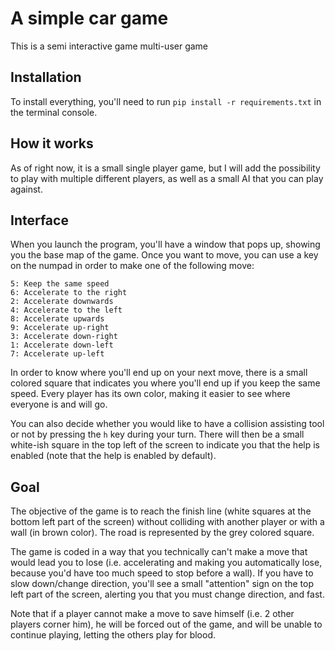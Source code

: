 # A simple car game

This is a semi interactive game multi-user game

## Installation
To install everything, you'll need to run `pip install -r requirements.txt` in the terminal console.

## How it works
As of right now, it is a small single player game, but I will add the possibility to play with multiple different 
players, as well as a small AI that you can play against.

## Interface
When you launch the program, you'll have a window that pops up, showing you the base map of the game. Once you want
to move, you can use a key on the numpad in order to make one of the following move:

    5: Keep the same speed
    6: Accelerate to the right
    2: Accelerate downwards
    4: Accelerate to the left
    8: Accelerate upwards
    9: Accelerate up-right
    3: Accelerate down-right
    1: Accelerate down-left
    7: Accelerate up-left

In order to know where you'll end up on your next move, there is a small colored square that indicates you where you'll
end up if you keep the same speed. Every player has its own color, making it easier to see where everyone is and will go.

You can also decide whether you would like to have a collision assisting tool or not by pressing the `h` key during your turn. There will then be a small white-ish square in the top left of the screen to indicate you that the help is enabled (note that the help is enabled by default).


## Goal
The objective of the game is to reach the finish line (white squares at the bottom left part of the screen) without 
colliding with another player or with a wall (in brown color). The road is represented by the grey colored square.

The game is coded in a way that you technically can't make a move that would lead you to lose (i.e. accelerating
and making you automatically lose, because you'd have too much speed to stop before a wall). If you have to slow down/change direction, you'll see a small "attention" sign on the top
left part of the screen, alerting you that you must change direction, and fast.

Note that if a player cannot make a move to save himself (i.e. 2 other players corner him), he will be forced out of the game, and will be unable to continue playing, letting the others play for blood.



